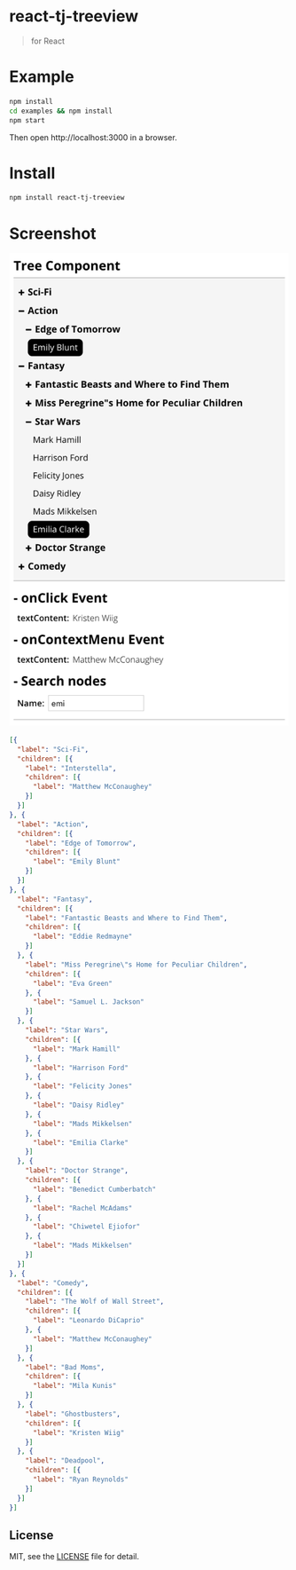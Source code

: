 # react-tj-treeview
> for React

# Example

```bash
npm install
cd examples && npm install
npm start
```

Then open http://localhost:3000 in a browser.

# Install

```bash
npm install react-tj-treeview
```

# Screenshot

![Screenshot](screenshot.png)

```json
[{
  "label": "Sci-Fi",
  "children": [{
    "label": "Interstella",
    "children": [{
      "label": "Matthew McConaughey"
    }]
  }]
}, {
  "label": "Action",
  "children": [{
    "label": "Edge of Tomorrow",
    "children": [{
      "label": "Emily Blunt"
    }]
  }]
}, {
  "label": "Fantasy",
  "children": [{
    "label": "Fantastic Beasts and Where to Find Them",
    "children": [{
      "label": "Eddie Redmayne"
    }]
  }, {
    "label": "Miss Peregrine\"s Home for Peculiar Children",
    "children": [{
      "label": "Eva Green"
    }, {
      "label": "Samuel L. Jackson"
    }]
  }, {
    "label": "Star Wars",
    "children": [{
      "label": "Mark Hamill"
    }, {
      "label": "Harrison Ford"
    }, {
      "label": "Felicity Jones"
    }, {
      "label": "Daisy Ridley"
    }, {
      "label": "Mads Mikkelsen"
    }, {
      "label": "Emilia Clarke"
    }]
  }, {
    "label": "Doctor Strange",
    "children": [{
      "label": "Benedict Cumberbatch"
    }, {
      "label": "Rachel McAdams"
    }, {
      "label": "Chiwetel Ejiofor"
    }, {
      "label": "Mads Mikkelsen"
    }]
  }]
}, {
  "label": "Comedy",
  "children": [{
    "label": "The Wolf of Wall Street",
    "children": [{
      "label": "Leonardo DiCaprio"
    }, {
      "label": "Matthew McConaughey"
    }]
  }, {
    "label": "Bad Moms",
    "children": [{
      "label": "Mila Kunis"
    }]
  }, {
    "label": "Ghostbusters",
    "children": [{
      "label": "Kristen Wiig"
    }]
  }, {
    "label": "Deadpool",
    "children": [{
      "label": "Ryan Reynolds"
    }]
  }]
}]
```

## License

MIT, see the [LICENSE](https://github.com/jsveron23/react-tj-treeview/blob/master/LICENSE) file for detail.
